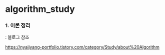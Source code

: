 # algorithm_study


### <b>1. 이론 정리</b>

: 블로그 참조

https://nyajjyang-portfolio.tistory.com/category/Study/about%20Algorithm
